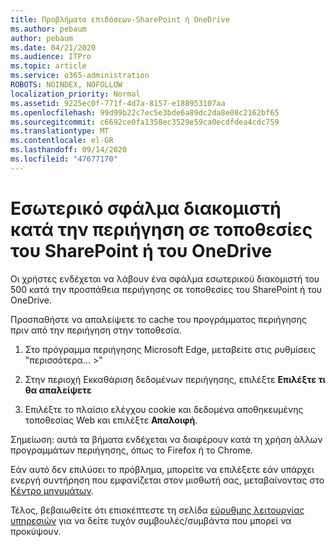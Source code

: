 ```yaml
---
title: Προβλήματα επιδόσεων-SharePoint ή OneDrive
ms.author: pebaum
author: pebaum
ms.date: 04/21/2020
ms.audience: ITPro
ms.topic: article
ms.service: o365-administration
ROBOTS: NOINDEX, NOFOLLOW
localization_priority: Normal
ms.assetid: 9225ec0f-771f-4d7a-8157-e188953107aa
ms.openlocfilehash: 99d99b22c7ec5e3bde6a89dc2da8e08c2162bf65
ms.sourcegitcommit: c6692ce0fa1358ec3529e59ca0ecdfdea4cdc759
ms.translationtype: MT
ms.contentlocale: el-GR
ms.lasthandoff: 09/14/2020
ms.locfileid: "47677170"
---
```

# <a name="internal-server-error-when-navigating-to-sharepoint-or-onedrive-sites"></a>Εσωτερικό σφάλμα διακομιστή κατά την περιήγηση σε τοποθεσίες του SharePoint ή του OneDrive

Οι χρήστες ενδέχεται να λάβουν ένα σφάλμα εσωτερικού διακομιστή του 500 κατά την προσπάθεια περιήγησης σε τοποθεσίες του SharePoint ή του OneDrive. 

Προσπαθήστε να απαλείψετε το cache του προγράμματος περιήγησης πριν από την περιήγηση στην τοποθεσία.


1. Στο πρόγραμμα περιήγησης Microsoft Edge, μεταβείτε στις ρυθμίσεις "περισσότερα... >"

2. Στην περιοχή Εκκαθάριση δεδομένων περιήγησης, επιλέξτε **Επιλέξτε τι θα απαλείψετε**

3. Επιλέξτε το πλαίσιο ελέγχου cookie και δεδομένα αποθηκευμένης τοποθεσίας Web και επιλέξτε **Απαλοιφή**.

Σημείωση: αυτά τα βήματα ενδέχεται να διαφέρουν κατά τη χρήση άλλων προγραμμάτων περιήγησης, όπως το Firefox ή το Chrome.

Εάν αυτό δεν επιλύσει το πρόβλημα, μπορείτε να επιλέξετε εάν υπάρχει ενεργή συντήρηση που εμφανίζεται στον μισθωτή σας, μεταβαίνοντας στο [Κέντρο μηνυμάτων](https://portal.office.com/adminportal/home#/MessageCenter).

Τέλος, βεβαιωθείτε ότι επισκέπτεστε τη σελίδα [εύρυθμης λειτουργίας υπηρεσιών](https://portal.office.com/adminportal/home#/servicehealth) για να δείτε τυχόν συμβουλές/συμβάντα που μπορεί να προκύψουν.


